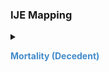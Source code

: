 ### IJE Mapping

<style>
 .context-menu {cursor: context-menu; color: #438bca;}
 .context-menu:hover {opacity: 0.5;}
</style>
<details>

<summary>

<strong class='context-menu'> Mortality (Decedent) </strong>

</summary>
<table class='grid'>
<thead>
  <tr>
    <th style='text-align: center'><strong>Use Case</strong></th>
    <th><strong>#</strong></th>
    <th><strong>Description</strong></th>
    <th><strong>IJE Name</strong></th>
    <th><strong>Field</strong></th>
    <th><strong>Type</strong></th>
    <th><strong>Value Set/Comments</strong></th>
  </tr>
</thead>
<tbody>
<tr>
  <td style='text-align: center'>Mortality</td>
  <td>120</td>
  <td>Activity at time of death (computer generated)</td>
  <td>INACT</td>
  <td>value</td>
  <td>codeable</td>
  <td><a href='ValueSet-vrdr-activity-at-time-of-death-vs.html'>ActivityAtTimeOfDeathVS</a></td>
</tr>

</tbody>
</table>

</details>
<p></p>


